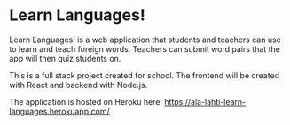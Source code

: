 # Learn Languages!
Learn Languages! is a web application that students and teachers can use to learn and teach foreign words. Teachers can submit word pairs that the app will then quiz students on. 

This is a full stack project created for school. The frontend will be created with React and backend with Node.js.

The application is hosted on Heroku here: https://ala-lahti-learn-languages.herokuapp.com/
